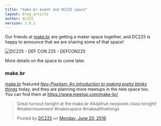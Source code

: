 ```yaml
---
title: "make.br event and DC225 space"
layout: blog_article
author: dc225
version: 1.0.1
---
```


<div id="fb-root"></div>
<script>(function(d, s, id) {
  var js, fjs = d.getElementsByTagName(s)[0];
  if (d.getElementById(id)) return;
  js = d.createElement(s); js.id = id;
  js.src = "//connect.facebook.net/en_US/sdk.js#xfbml=1&version=v2.6&appId=1471741469705072";
  fjs.parentNode.insertBefore(js, fjs);
}(document, 'script', 'facebook-jssdk'));</script>

Our friends at [make.br](https://www.meetup.com/make-br/) are getting a maker space together, and DC225 is happy to announce that we are sharing some of that space!

<img src="https://s3-us-west-2.amazonaws.com/63306e6675736564/uplds/spaced.jpg" class="img-responsive" alt="DC225 - DEF CON 225 - DEFCON225" />

More details on the space to come later.

### make.br

[make.br](https://www.meetup.com/make-br/) featured [_Neo-Pixelism: An introduction to making pretty blinky things_](https://www.meetup.com/make-br/events/231920526/) today, and they are planning more meetups in the new space too. You can find them at <https://www.meetup.com/make-br/>  

<div class="fb-post" data-href="https://www.facebook.com/DC225/photos/a.910628688984646.1073741828.138549232859266/1030501613664019/" data-width="500" data-show-text="true"><blockquote cite="https://www.facebook.com/DC225/posts/1030501613664019:0" class="fb-xfbml-parse-ignore"><p>Great turnout tonight at the make.br  #Adafruit neopixels class tonight! #makermovement #makerspace #makeallthethings</p>Posted by <a href="https://www.facebook.com/DC225/">DC225</a> on&nbsp;<a href="https://www.facebook.com/DC225/posts/1030501613664019:0">Monday, June 20, 2016</a></blockquote></div>

